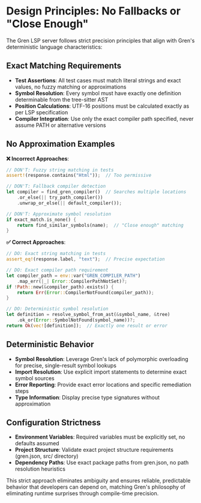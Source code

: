 # Design Principles: No Fallbacks or "Close Enough"

The Gren LSP server follows strict precision principles that align with Gren's deterministic language characteristics:

## Exact Matching Requirements
- **Test Assertions**: All test cases must match literal strings and exact values, no fuzzy matching or approximations
- **Symbol Resolution**: Every symbol must have exactly one definition determinable from the tree-sitter AST
- **Position Calculations**: UTF-16 positions must be calculated exactly as per LSP specification
- **Compiler Integration**: Use only the exact compiler path specified, never assume PATH or alternative versions

## No Approximation Examples

**❌ Incorrect Approaches**:
```rust
// DON'T: Fuzzy string matching in tests
assert!(response.contains("Html"));  // Too permissive

// DON'T: Fallback compiler detection
let compiler = find_gren_compiler()  // Searches multiple locations
    .or_else(|| try_path_compiler())
    .unwrap_or_else(|| default_compiler());

// DON'T: Approximate symbol resolution
if exact_match.is_none() {
    return find_similar_symbols(name);  // "Close enough" matching
}
```

**✅ Correct Approaches**:
```rust
// DO: Exact string matching in tests
assert_eq!(response.label, "text");  // Precise expectation

// DO: Exact compiler path requirement
let compiler_path = env::var("GREN_COMPILER_PATH")
    .map_err(|_| Error::CompilerPathNotSet)?;
if !Path::new(&compiler_path).exists() {
    return Err(Error::CompilerNotFound(compiler_path));
}

// DO: Deterministic symbol resolution
let definition = resolve_symbol_from_ast(&symbol_name, &tree)
    .ok_or(Error::SymbolNotFound(symbol_name))?;
return Ok(vec![definition]);  // Exactly one result or error
```

## Deterministic Behavior
- **Symbol Resolution**: Leverage Gren's lack of polymorphic overloading for precise, single-result symbol lookups
- **Import Resolution**: Use explicit import statements to determine exact symbol sources
- **Error Reporting**: Provide exact error locations and specific remediation steps
- **Type Information**: Display precise type signatures without approximation

## Configuration Strictness
- **Environment Variables**: Required variables must be explicitly set, no defaults assumed
- **Project Structure**: Validate exact project structure requirements (gren.json, src/ directory)
- **Dependency Paths**: Use exact package paths from gren.json, no path resolution heuristics

This strict approach eliminates ambiguity and ensures reliable, predictable behavior that developers can depend on, matching Gren's philosophy of eliminating runtime surprises through compile-time precision.
